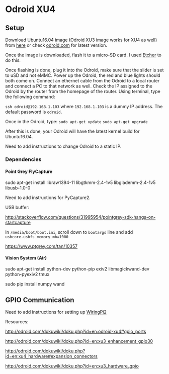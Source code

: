 # Odroid XU4

## Setup

Download Ubuntu16.04 image (Odroid XU3 image works for XU4 as well) from [here](https://odroid.in/ubuntu_16.04lts/) or check [odroid.com](odroid.com) for latest version. 

Once the image is downloaded, flash it to a micro-SD card. I used [Etcher](https://etcher.io/) to do this. 

Once flashing is done, plug it into the Odroid, make sure that the slider is set to uSD and not eMMC. Power up the Odroid, the red and blue lights should both come on. Connect an ethernet cable from the Odroid to a local router and connect a PC to that network as well. Check the IP assigned to the Odroid by the router from the homepage of the router. Using terminal, type the following command:

`ssh odroid@192.168.1.103` where `192.168.1.103` is a dummy IP address. The default password is `odroid`.

Once in the Odroid, type:
`sudo apt-get update`
`sudo apt-get upgrade`

After this is done, your Odroid will have the latest kernel build for Ubuntu16.04.

Need to add instructions to change Odroid to a static IP.

### Dependencies

#### Point Grey FlyCapture

sudo apt-get install libraw1394-11 libgtkmm-2.4-1v5 libglademm-2.4-1v5 libusb-1.0-0

Need to add instructions for PyCapture2.

USB buffer:

http://stackoverflow.com/questions/31995954/pointgrey-sdk-hangs-on-startcapture

In `/media/boot/boot.ini`, scroll down to `bootargs` line and add `usbcore.usbfs_memory_mb=1000`

https://www.ptgrey.com/tan/10357

#### Vision System (Air)

sudo apt-get install python-dev python-pip exiv2 libmagickwand-dev python-pyexiv2 tmux

sudo pip install numpy wand

## GPIO Communication

Need to add instructions for setting up [WiringPi2](https://github.com/hardkernel/WiringPi2-Python)

Resources:

http://odroid.com/dokuwiki/doku.php?id=en:odroid-xu4#gpio_ports

http://odroid.com/dokuwiki/doku.php?id=en:xu3_enhancement_gpio30

http://odroid.com/dokuwiki/doku.php?id=en:xu4_hardware#expansion_connectors

http://odroid.com/dokuwiki/doku.php?id=en:xu3_hardware_gpio

